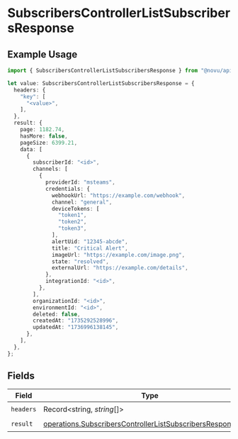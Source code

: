 # SubscribersControllerListSubscribersResponse

## Example Usage

```typescript
import { SubscribersControllerListSubscribersResponse } from "@novu/api/models/operations";

let value: SubscribersControllerListSubscribersResponse = {
  headers: {
    "key": [
      "<value>",
    ],
  },
  result: {
    page: 1182.74,
    hasMore: false,
    pageSize: 6399.21,
    data: [
      {
        subscriberId: "<id>",
        channels: [
          {
            providerId: "msteams",
            credentials: {
              webhookUrl: "https://example.com/webhook",
              channel: "general",
              deviceTokens: [
                "token1",
                "token2",
                "token3",
              ],
              alertUid: "12345-abcde",
              title: "Critical Alert",
              imageUrl: "https://example.com/image.png",
              state: "resolved",
              externalUrl: "https://example.com/details",
            },
            integrationId: "<id>",
          },
        ],
        organizationId: "<id>",
        environmentId: "<id>",
        deleted: false,
        createdAt: "1735292528996",
        updatedAt: "1736996138145",
      },
    ],
  },
};
```

## Fields

| Field                                                                                                                                      | Type                                                                                                                                       | Required                                                                                                                                   | Description                                                                                                                                |
| ------------------------------------------------------------------------------------------------------------------------------------------ | ------------------------------------------------------------------------------------------------------------------------------------------ | ------------------------------------------------------------------------------------------------------------------------------------------ | ------------------------------------------------------------------------------------------------------------------------------------------ |
| `headers`                                                                                                                                  | Record<string, *string*[]>                                                                                                                 | :heavy_check_mark:                                                                                                                         | N/A                                                                                                                                        |
| `result`                                                                                                                                   | [operations.SubscribersControllerListSubscribersResponseBody](../../models/operations/subscriberscontrollerlistsubscribersresponsebody.md) | :heavy_check_mark:                                                                                                                         | N/A                                                                                                                                        |